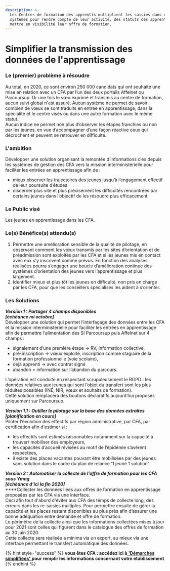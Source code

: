 ```yaml
---
description: >-
  Les Centres de formation des apprentis multiplient les saisies dans différents
  systèmes pour rendre compte de leur activité, des statuts des apprentis, et
  mettre en visibilité leur offre de formation.
---
```


# Simplifier la transmission des données de l'apprentissage

### Le \(premier\) problème à résoudre 

Au total, en 2020, ce sont environ 250 000 candidats qui ont souhaité une mise en relation avec un CFA par l’un des deux portails Affelnet ou Parcoursup. Or une fois le vœu exprimé et transmis au centre de formation, aucun suivi global n'est assuré. Aucun système ne permet de savoir combien de vœux se sont traduits en entrée en apprentissage, dans la spécialité et le centre visés ou dans une autre formation avec le même statut.   
Aucun indice ne permet non plus d’observer les étapes franchies ou non par les jeunes, en vue d’accompagner d’une façon réactive ceux qui décrochent et peuvent se retrouver en difficulté.    


### L'ambition 

Développer une solution organisant la remontée d’informations clés depuis les systèmes de gestion des CFA vers la mission interministérielle pour faciliter les entrées en apprentissage afin de : 

* mieux observer les trajectoires des jeunes jusqu’à l’engagement effectif de leur poursuite d’études
* discerner plus vite et plus précisément les difficultés rencontrées par certains jeunes dans l’objectif de les résoudre plus efficacement.   

### Le Public visé

Les jeunes en apprentissage dans les CFA.   


### Le\(s\) Bénéfice\(s\) attendu\(s\)

1. Permettre une amélioration sensible de la qualité de pilotage, en observant comment les vœux transmis par les sites d’orientation et de préadmission sont exploités par les CFA et si les jeunes mis en contact avec eux s’y inscrivent comme prévus.  En fonction des analyses réalisées pourra s’engager une boucle d’amélioration continue des systèmes d’orientation des jeunes vers l’apprentissage et plus largement.  
2. Identifier mieux et plus tôt les jeunes en difficulté, non pris en charge par les CFA, pour que les conseillers spécialisés les aident à s’orienter. 

### Les Solutions

_**Version 1 : Partager 4 champs disponibles   
\[échéance mi octobre\]**_   
Développer une solution qui permet l’interfaçage des données entre les CFA et la mission interministérielle pour faciliter les entrées en apprentissage afin de permettre l'alimentation des SI Parcoursup puis Affelnet sur 4 champs :  
- signalement d’une première étape -&gt; RV, information collective,   
- pré-inscription -&gt; vœux exploité, inscription comme stagiaire de la formation professionnelle \(voie scolaire\),   
- déjà apprenti -&gt; avec contrat signé  
- abandon &gt; information sur l’abandon du parcours.  
  
L’opération est conduite en respectant scrupuleusement le RGPD : les données relatives aux jeunes qui sont l’objet du transfert sont les plus réduites possibles \(INE, NIR, vœux et souhaits de formation\).   
Cette solution remplacera des boutons déclaratifs aujourd’hui proposés uniquement sur Parcoursup.

_**Version 1.1 : Outiller le pilotage sur la base des données extraites   
\[planification en cours\]**_  
Piloter l'évolution des effectifs par région administrative, par CFA, par certification afin d'estimer si :   
- les effectifs sont estimés raisonnables notamment sur la capacité à trouver/ mobiliser des employeurs,    
- les capacités d’accueil révisées au motif de l’épidémie s’avèrent respectées,   
- il existe des places vacantes pouvant être mobilisées par des jeunes sans solution dans le cadre du plan de relance  '1 jeune 1 solution'

_**Version 2 : Automatiser la collecte de l’offre de formation pour les CFA sous Ymag   
\[échéance d’ici la fin 2020\]**_  
****Collecter les données liées aux offres de formation en apprentissage proposées par les CFA via une interface.   
Ceci afin tout d'abord d'éviter aux CFA des temps de collecte long, des erreurs dans les re-saisies multiples. Pour permettre ensuite de gérer la capacité et les places restant disponibles au plus près afin d’assurer une bonne adéquation entre demande et offre de formation.  
Le périmètre de la collecte ainsi que les informations collectées mises à jour pour 2021 sont celles qui figurent dans le catalogue des offres de formation au 30 juin 2020.    
Cette collecte sera réalisée a minima via un export, au mieux via une interface permettant le transfert automatique des données.

{% hint style="success" %}
**vous êtes CFA : accédez ici à**[ **'Démarches simplifiées'** ](https://www.demarches-simplifiees.fr/commencer/simplification-transmission-donnees)**pour remplir les informations concernant votre établissement** 
{% endhint %}

